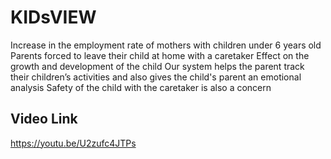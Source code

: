 # KIDsVIEW

Increase in the employment rate of mothers with children under 6 years old 
Parents forced to leave their child at home with a caretaker 
Effect on the growth and development of the child 
Our system helps the parent track their children’s activities and also gives the child's parent an emotional analysis
Safety of the child with the caretaker is also a concern

## Video Link 

https://youtu.be/U2zufc4JTPs
